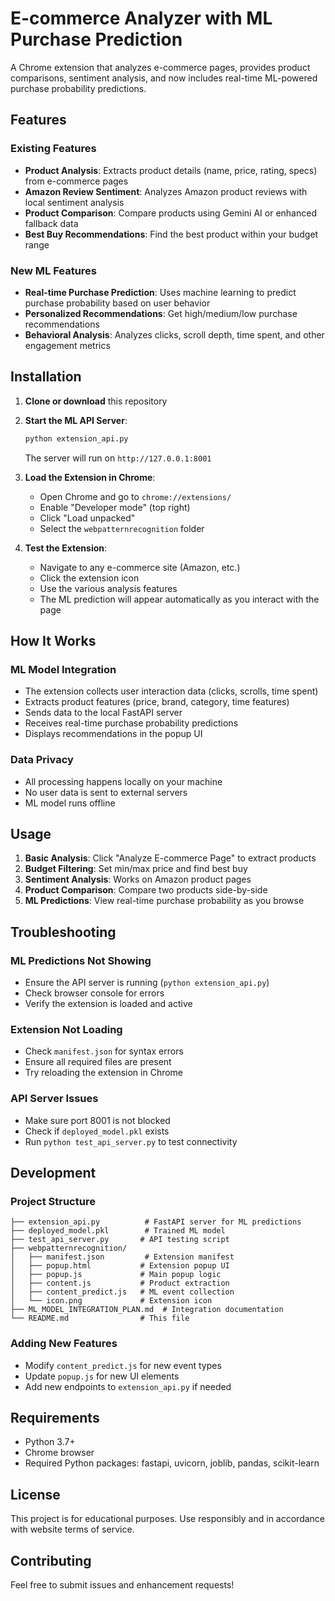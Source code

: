 # E-commerce Analyzer with ML Purchase Prediction

A Chrome extension that analyzes e-commerce pages, provides product comparisons, sentiment analysis, and now includes real-time ML-powered purchase probability predictions.

## Features

### Existing Features
- **Product Analysis**: Extracts product details (name, price, rating, specs) from e-commerce pages
- **Amazon Review Sentiment**: Analyzes Amazon product reviews with local sentiment analysis
- **Product Comparison**: Compare products using Gemini AI or enhanced fallback data
- **Best Buy Recommendations**: Find the best product within your budget range

### New ML Features
- **Real-time Purchase Prediction**: Uses machine learning to predict purchase probability based on user behavior
- **Personalized Recommendations**: Get high/medium/low purchase recommendations
- **Behavioral Analysis**: Analyzes clicks, scroll depth, time spent, and other engagement metrics

## Installation

1. **Clone or download** this repository
2. **Start the ML API Server**:
   ```bash
   python extension_api.py
   ```
   The server will run on `http://127.0.0.1:8001`

3. **Load the Extension in Chrome**:
   - Open Chrome and go to `chrome://extensions/`
   - Enable "Developer mode" (top right)
   - Click "Load unpacked"
   - Select the `webpatternrecognition` folder

4. **Test the Extension**:
   - Navigate to any e-commerce site (Amazon, etc.)
   - Click the extension icon
   - Use the various analysis features
   - The ML prediction will appear automatically as you interact with the page

## How It Works

### ML Model Integration
- The extension collects user interaction data (clicks, scrolls, time spent)
- Extracts product features (price, brand, category, time features)
- Sends data to the local FastAPI server
- Receives real-time purchase probability predictions
- Displays recommendations in the popup UI

### Data Privacy
- All processing happens locally on your machine
- No user data is sent to external servers
- ML model runs offline

## Usage

1. **Basic Analysis**: Click "Analyze E-commerce Page" to extract products
2. **Budget Filtering**: Set min/max price and find best buy
3. **Sentiment Analysis**: Works on Amazon product pages
4. **Product Comparison**: Compare two products side-by-side
5. **ML Predictions**: View real-time purchase probability as you browse

## Troubleshooting

### ML Predictions Not Showing
- Ensure the API server is running (`python extension_api.py`)
- Check browser console for errors
- Verify the extension is loaded and active

### Extension Not Loading
- Check `manifest.json` for syntax errors
- Ensure all required files are present
- Try reloading the extension in Chrome

### API Server Issues
- Make sure port 8001 is not blocked
- Check if `deployed_model.pkl` exists
- Run `python test_api_server.py` to test connectivity

## Development

### Project Structure
```
├── extension_api.py          # FastAPI server for ML predictions
├── deployed_model.pkl        # Trained ML model
├── test_api_server.py       # API testing script
├── webpatternrecognition/
│   ├── manifest.json         # Extension manifest
│   ├── popup.html           # Extension popup UI
│   ├── popup.js             # Main popup logic
│   ├── content.js           # Product extraction
│   ├── content_predict.js   # ML event collection
│   └── icon.png             # Extension icon
├── ML_MODEL_INTEGRATION_PLAN.md  # Integration documentation
└── README.md                # This file
```

### Adding New Features
- Modify `content_predict.js` for new event types
- Update `popup.js` for new UI elements
- Add new endpoints to `extension_api.py` if needed

## Requirements
- Python 3.7+
- Chrome browser
- Required Python packages: fastapi, uvicorn, joblib, pandas, scikit-learn

## License
This project is for educational purposes. Use responsibly and in accordance with website terms of service.

## Contributing
Feel free to submit issues and enhancement requests!
